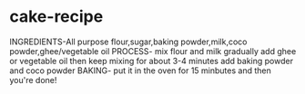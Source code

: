 # cake-recipe
INGREDIENTS-All purpose flour,sugar,baking powder,milk,coco powder,ghee/vegetable oil
PROCESS-
mix flour and milk gradually add ghee or vegetable oil then keep mixing for about 3-4 minutes add baking powder and coco powder 
BAKING-
put it in the oven for 15 minbutes and then you're done!

